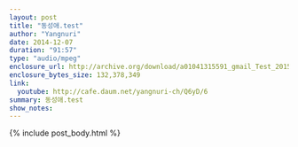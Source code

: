 ```yaml
---
layout: post
title: "동성애.test"
author: "Yangnuri"
date: 2014-12-07
duration: "91:57"
type: "audio/mpeg"
enclosure_url: http://archive.org/download/a01041315591_gmail_Test_201502/%EB%8F%99%EC%84%B1%EC%95%A0.test.mp3
enclosure_bytes_size: 132,378,349 
link:
  youtube: http://cafe.daum.net/yangnuri-ch/Q6yD/6
summary: 동성애.test
show_notes:
---
```


{% include post_body.html %}
